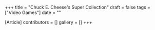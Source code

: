+++
title = "Chuck E. Cheese's Super Collection"
draft = false
tags = ["Video Games"]
date = ""

[Article]
contributors = []
gallery = []
+++